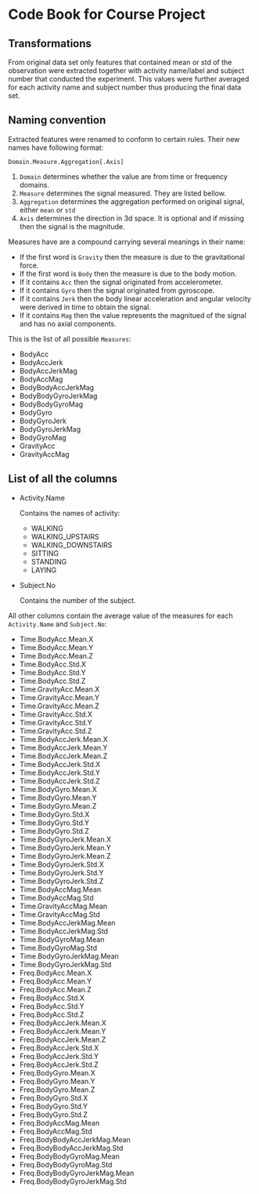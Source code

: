 Code Book for Course Project
========================================================

## Transformations

From original data set only features that contained mean or std of the observation were extracted together with activity name/label and subject number that conducted the experiment.
This values were further averaged for each activity name and subject number thus producing the final data set.

## Naming convention

Extracted features were renamed to conform to certain rules.
Their new names have following format:

```
Domain.Measure.Aggregation[.Axis]
```

1. `Domain` determines whether the value are from time or frequency domains.
1. `Measure` determines the signal measured. They are listed bellow.
1. `Aggregation` determines the aggregation performed on original signal, either `mean` or `std`
1. `Axis` determines the direction in 3d space. It is optional and if missing then the signal is the magnitude.

Measures have are a compound carrying several meanings in their name:

* If the first word is `Gravity` then the measure is due to the gravitational force.
* If the first word is `Body` then the measure is due to the body motion.
* If it contains `Acc` then the signal originated from accelerometer.
* If it contains `Gyro` then the signal originated from gyroscope.
* If it contains `Jerk` then the body linear acceleration and angular velocity were derived in time to obtain the signal.
* If it contains `Mag` then the value represents the magnitued of the signal and has no axial components.

This is the list of all possible `Measures`:

* BodyAcc
* BodyAccJerk
* BodyAccJerkMag
* BodyAccMag
* BodyBodyAccJerkMag
* BodyBodyGyroJerkMag
* BodyBodyGyroMag
* BodyGyro
* BodyGyroJerk
* BodyGyroJerkMag
* BodyGyroMag
* GravityAcc
* GravityAccMag

## List of all the columns

* Activity.Name

  Contains the names of activity:
  * WALKING
  * WALKING_UPSTAIRS
  * WALKING_DOWNSTAIRS
  * SITTING
  * STANDING
  * LAYING

* Subject.No

  Contains the number of the subject.
  
All other columns contain the average value of the measures for each `Activity.Name` and `Subject.No`:

* Time.BodyAcc.Mean.X
* Time.BodyAcc.Mean.Y
* Time.BodyAcc.Mean.Z
* Time.BodyAcc.Std.X
* Time.BodyAcc.Std.Y
* Time.BodyAcc.Std.Z
* Time.GravityAcc.Mean.X
* Time.GravityAcc.Mean.Y
* Time.GravityAcc.Mean.Z
* Time.GravityAcc.Std.X
* Time.GravityAcc.Std.Y
* Time.GravityAcc.Std.Z
* Time.BodyAccJerk.Mean.X
* Time.BodyAccJerk.Mean.Y
* Time.BodyAccJerk.Mean.Z
* Time.BodyAccJerk.Std.X
* Time.BodyAccJerk.Std.Y
* Time.BodyAccJerk.Std.Z
* Time.BodyGyro.Mean.X
* Time.BodyGyro.Mean.Y
* Time.BodyGyro.Mean.Z
* Time.BodyGyro.Std.X
* Time.BodyGyro.Std.Y
* Time.BodyGyro.Std.Z
* Time.BodyGyroJerk.Mean.X
* Time.BodyGyroJerk.Mean.Y
* Time.BodyGyroJerk.Mean.Z
* Time.BodyGyroJerk.Std.X
* Time.BodyGyroJerk.Std.Y
* Time.BodyGyroJerk.Std.Z
* Time.BodyAccMag.Mean
* Time.BodyAccMag.Std
* Time.GravityAccMag.Mean
* Time.GravityAccMag.Std
* Time.BodyAccJerkMag.Mean
* Time.BodyAccJerkMag.Std
* Time.BodyGyroMag.Mean
* Time.BodyGyroMag.Std
* Time.BodyGyroJerkMag.Mean
* Time.BodyGyroJerkMag.Std
* Freq.BodyAcc.Mean.X
* Freq.BodyAcc.Mean.Y
* Freq.BodyAcc.Mean.Z
* Freq.BodyAcc.Std.X
* Freq.BodyAcc.Std.Y
* Freq.BodyAcc.Std.Z
* Freq.BodyAccJerk.Mean.X
* Freq.BodyAccJerk.Mean.Y
* Freq.BodyAccJerk.Mean.Z
* Freq.BodyAccJerk.Std.X
* Freq.BodyAccJerk.Std.Y
* Freq.BodyAccJerk.Std.Z
* Freq.BodyGyro.Mean.X
* Freq.BodyGyro.Mean.Y
* Freq.BodyGyro.Mean.Z
* Freq.BodyGyro.Std.X
* Freq.BodyGyro.Std.Y
* Freq.BodyGyro.Std.Z
* Freq.BodyAccMag.Mean
* Freq.BodyAccMag.Std
* Freq.BodyBodyAccJerkMag.Mean
* Freq.BodyBodyAccJerkMag.Std
* Freq.BodyBodyGyroMag.Mean
* Freq.BodyBodyGyroMag.Std
* Freq.BodyBodyGyroJerkMag.Mean
* Freq.BodyBodyGyroJerkMag.Std
